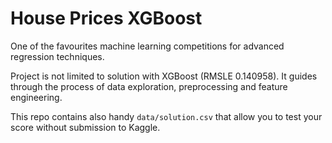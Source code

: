 # House Prices XGBoost
One of the favourites machine learning competitions for advanced regression techniques.

Project is not limited to solution with XGBoost (RMSLE 0.140958).
It guides through the process of data exploration, preprocessing and feature engineering.

This repo contains also handy `data/solution.csv` that allow you to test your score without submission
to Kaggle.
